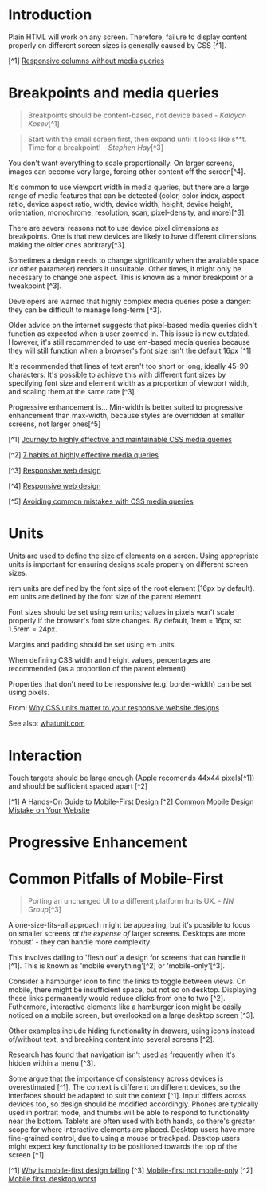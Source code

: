 # Introduction

Plain HTML will work on any screen. Therefore, failure to display content properly on different screen sizes is generally caused by CSS [^1]. 

[^1] [Responsive columns without media queries](https://medium.com/@hayavuk/responsive-columns-without-media-queries-1dd92dc0f5e6)

# Breakpoints and media queries

> Breakpoints should be content-based, not device based - *Kaloyan Kosev*[^1]

> Start with the small screen first, then expand until it looks like s\*\*t. Time for a breakpoint! – *Stephen Hay*[^3]

You don't want everything to scale proportionally. On larger screens, images can become very large, forcing other content off the screen[^4]. 

It's common to use viewport width in media queries, but there are a large range of media features that can be detected (color, color index, aspect ratio, device aspect ratio, width, device width, height, device height, orientation, monochrome, resolution, scan, pixel-density, and more)[^3].

There are several reasons not to use device pixel dimensions as breakpoints. One is that new devices are likely to have different dimensions, making the older ones abritrary[^3].  

Sometimes a design needs to change significantly when the available space (or other parameter) renders it unsuitable. Other times, it might only be necessary to change one aspect. This is known as a minor breakpoint or a tweakpoint [^3]. 

Developers are warned that highly complex media queries pose a danger: they can be difficult to manage long-term [^3].

Older advice on the internet suggests that pixel-based media queries didn't function as expected when a user zoomed in. This issue is now outdated. However, it's still recommended to use em-based media queries because they will still function when a browser's font size isn't the default 16px [^1]

It's recommended that lines of text aren't too short or long, ideally 45-90 characters. It's possible to achieve this with different font sizes by specifying font size and element width as a proportion of viewport width, and scaling them at the same rate [^3].

Progressive enhancement is...
Min-width is better suited to progressive enhancement than max-width, because styles are overridden at smaller screens, not larger ones[^5]

[^1] [Journey to highly effective and maintainable CSS media queries](https://notes.devlabs.bg/journey-to-highly-effective-and-maintainable-css-media-queries-876e5b92f918)

[^2] [7 habits of highly effective media queries](https://bradfrost.com/blog/post/7-habits-of-highly-effective-media-queries/)

[^3] [Responsive web design](https://practicaltypography.com/responsive-web-design.html)

[^4] [Responsive web design](https://alistapart.com/article/responsive-web-design/)

[^5] [Avoiding common mistakes with CSS media queries](https://blog.pixelfreestudio.com/avoiding-common-mistakes-with-css-media-queries/)

# Units

Units are used to define the size of elements on a screen. Using appropriate units is important for ensuring designs scale properly on different screen sizes. 

rem units are defined by the font size of the root element (16px by default).
em units are defined by the font size of the parent element.

Font sizes should be set using rem units; values in pixels won't scale properly if the browser's font size changes. By default, 1rem = 16px, so 1.5rem = 24px.

Margins and padding should be set using em units. 

When defining CSS width and height values, percentages are recommended (as a proportion of the parent element).

Properties that don't need to be responsive (e.g. border-width) can be set using pixels.

From: [Why CSS units matter to your responsive website designs](https://pieces.app/blog/css-units-responsive-website-designs)

See also: [whatunit.com](https://whatunit.com/)

# Interaction

Touch targets should be large enough (Apple recomends 44x44 pixels[^1]) and should be sufficient spaced apart [^2]

[^1] [A Hands-On Guide to Mobile-First Design](https://www.uxpin.com/studio/blog/a-hands-on-guide-to-mobile-first-design/)
[^2] [Common Mobile Design Mistake on Your Website](https://conroycreativecounsel.com/avoid-these-common-mobile-design-mistakes-on-your-website/)

# Progressive Enhancement

# Common Pitfalls of Mobile-First

> Porting an unchanged UI to a different platform hurts UX. - *NN Group*[^3]

A one-size-fits-all approach might be appealing, but it's possible to focus on smaller screens *at the expense of* larger screens. Desktops are more 'robust' - they can handle more complexity.

This involves dailing to 'flesh out' a design for screens that can handle it [^1]. This is known as 'mobile everything'[^2] or 'mobile-only'[^3]. 

Consider a hamburger icon to find the links to toggle between views. On mobile, there might be insufficient space, but not so on desktop. Displaying these links permanently would reduce clicks from one to two [^2]. Futhermore, interactive elements like a hamburger icon might be easily noticed on a mobile screen, but overlooked on a large desktop screen [^3].

Other examples include hiding functionality in drawers, using icons instead of/without text, and breaking content into several screens [^2].

Research has found that navigation isn't used as frequently when it's hidden within a menu [^3].

Some argue that the importance of consistency across devices is overestimated [^1].
The context is different on different devices, so the interfaces should be adapted to suit the context [^1].
Input differs across devices too, so design should be modified accordingly. Phones are typically used in portrait mode, and thumbs will be able to respond to functionality near the bottom. Tablets are often used with both hands, so there's greater scope for where interactive elements are placed. Desktop users have more fine-grained control, due to using a mouse or trackpad. Desktop users might expect key functionality to be positioned towards the top of the screen [^1].

[^1] [Why is mobile-first design failing](https://jamesarcher.co/170/mobile-first-why-are-we-getting-it-wrong)
[^3] [Mobile-first not mobile-only](https://www.nngroup.com/articles/mobile-first-not-mobile-only/)
[^2] [Mobile first, desktop worst](https://blog.prototypr.io/mobile-first-desktop-worst-f900909ae9e2)